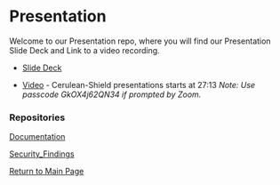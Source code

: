 # Presentation

Welcome to our Presentation repo, where you will find our Presentation Slide Deck and Link to a video recording.

* [Slide Deck](https://github.com/Cerulean-Shield/Presentation/blob/main/FinalPresentationDeck.pptx)

* [Video](https://zoom.us/rec/share/c2eYrZ7ifQFUOrl3Wt_lTz6nAnrMt_8_NHRzTtRvJeEdzldiBUNgZX3qe3Bw5y8n.0C4gOX6STmiqUIyO) - Cerulean-Shield presentations starts at 27:13 _Note: Use passcode GkOX4j62QN34 if prompted by Zoom._

### Repositories

[Documentation](https://github.com/Cerulean-Shield/Documentation)

[Security_Findings](https://github.com/Cerulean-Shield/Security_Findings)

[Return to Main Page](https://github.com/Cerulean-Shield)
